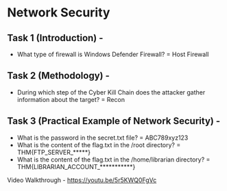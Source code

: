 # Network Security
## Task 1 (Introduction) - 
* What type of firewall is Windows Defender Firewall?
 = Host Firewall

## Task 2 (Methodology) - 
* During which step of the Cyber Kill Chain does the attacker gather information about the target?
 = Recon

## Task 3 (Practical Example of Network Security) - 
* What is the password in the secret.txt file?
 = ABC789xyz123
* What is the content of the flag.txt in the /root directory?
 = THM{FTP_SERVER_*****}
* What is the content of the flag.txt in the /home/librarian directory?
 = THM{LIBRARIAN_ACCOUNT_***********}

Video Walkthrough - https://youtu.be/5r5KWQ0FgVc